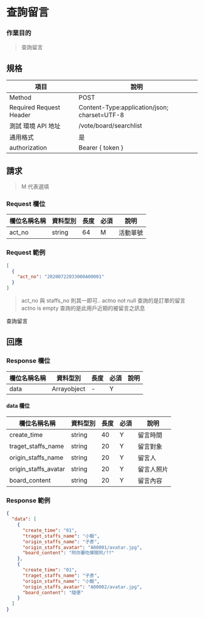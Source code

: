 # 查詢留言

### 作業目的

> 查詢留言

## 規格

| 項目                    | 說明                                         |
| ----------------------- | -------------------------------------------- |
| Method                  | POST                                         |
| Required Request Header | Content-Type:application/json; charset=UTF-8 |
| 測試 環境 API 地址      | /vote/board/searchlist                       |
| 通用格式                | 是                                           |
| authorization           | Bearer { token }                             |

## 請求

> M 代表選填

### Request 欄位

| 欄位名稱名稱 | 資料型別 | 長度 | 必須 | 說明     |
| ------------ | -------- | ---- | ---- | -------- |
| act_no       | string   | 64   | M    | 活動單號 |

### Request 範例

```json
[
  {
    "act_no": "20200722033000A00001"
  }
]
```

> act_no 與 staffs_no 則其一即可..
> actno not null 查詢的是訂單的留言
> actno is empty 查詢的是此用戶近期的被留言之訊息

查詢留言

## 回應

### Response 欄位

| 欄位名稱名稱 | 資料型別    | 長度 | 必須 | 說明 |
| ------------ | ----------- | ---- | ---- | ---- |
| data         | Arrayobject | -    | Y    |      |

#### data 欄位

| 欄位名稱名稱         | 資料型別 | 長度 | 必須 | 說明       |
| -------------------- | -------- | ---- | ---- | ---------- |
| create_time          | string   | 40   | Y    | 留言時間   |
| traget_staffs_name   | string   | 20   | Y    | 留言對象   |
| origin_staffs_name   | string   | 20   | Y    | 留言人     |
| origin_staffs_avatar | string   | 20   | Y    | 留言人照片 |
| board_content        | string   | 20   | Y    | 留言內容   |

### Response 範例

```json
{
  "data": [
    {
      "create_time": "01",
      "traget_staffs_name": "小毅",
      "origin_staffs_name": "子彥",
      "origin_staffs_avatar": "A00001/avatar.jpg",
      "board_content": "阿你要吃哪間阿/??"
    },
    {
      "create_time": "01",
      "traget_staffs_name": "子彥",
      "origin_staffs_name": "小毅",
      "origin_staffs_avatar": "A00002/avatar.jpg",
      "board_content": "隨便"
    }
  ]
}
```
